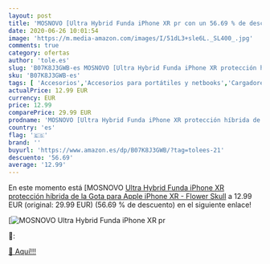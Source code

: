 ```yaml
---
layout: post
title: 'MOSNOVO [Ultra Hybrid Funda iPhone XR pr con un 56.69 % de descuento'
date: 2020-06-26 10:01:54
image: 'https://m.media-amazon.com/images/I/51dL3+sle6L._SL400_.jpg'
comments: true
category: ofertas
author: 'tole.es'
slug: 'B07K8J3GWB-es MOSNOVO [Ultra Hybrid Funda iPhone XR protección híbrida...'
sku: 'B07K8J3GWB-es'
tags: [ 'Accesorios','Accesorios para portátiles y netbooks','Cargadores y adaptadores para portátiles y netbooks','Cargadores y bases de carga para portátiles y netbooks','Informática','apple','iphone', ]
actualPrice: 12.99 EUR
currency: EUR
price: 12.99
comparePrice: 29.99 EUR
prodname: 'MOSNOVO [Ultra Hybrid Funda iPhone XR protección híbrida de la Gota para Apple iPhone XR - Flower Skull'
country: 'es'
flag: '🇪🇸'
brand: ''
buyurl: 'https://www.amazon.es/dp/B07K8J3GWB/?tag=tolees-21'
descuento: '56.69'
average: '12.99'
---
```


En este momento está [MOSNOVO [Ultra Hybrid Funda iPhone XR protección híbrida de la Gota para Apple iPhone XR - Flower Skull](https://www.amazon.es/dp/B07K8J3GWB/?tag=tolees-21) a 12.99 EUR (original: 29.99 EUR) (56.69 %  de descuento) en el siguiente enlace!

[![MOSNOVO [Ultra Hybrid Funda iPhone XR pr](https://m.media-amazon.com/images/I/51dL3+sle6L._SL400_.jpg)](https://www.amazon.es/dp/B07K8J3GWB/?tag=tolees-21)

🔎:


[🛒 Aquí!!!](https://www.amazon.es/dp/B07K8J3GWB/?tag=tolees-21)
